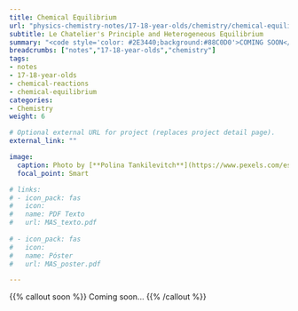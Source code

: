 ```yaml
---
title: Chemical Equilibrium
url: "physics-chemistry-notes/17-18-year-olds/chemistry/chemical-equilibrium"
subtitle: Le Chatelier's Principle and Heterogeneous Equilibrium
summary: "<code style='color: #2E3440;background:#88C0D0'>COMING SOON</code> <br> Law of Mass Action. Le Chatelier's Principle. Heterogeneous Equilibrium."
breadcrumbs: ["notes","17-18-year-olds","chemistry"]
tags:
- notes
- 17-18-year-olds
- chemical-reactions
- chemical-equilibrium
categories:
- Chemistry
weight: 6

# Optional external URL for project (replaces project detail page).
external_link: ""

image:
  caption: Photo by [**Polina Tankilevitch**](https://www.pexels.com/es-es/@polina-tankilevitch) on [Pexels](https://www.pexels.com/es-es/)
  focal_point: Smart

# links:
# - icon_pack: fas
#   icon:
#   name: PDF Texto
#   url: MAS_texto.pdf
  
# - icon_pack: fas
#   icon:
#   name: Póster
#   url: MAS_poster.pdf

---
```


{{% callout soon %}}
Coming soon...
{{% /callout %}}
